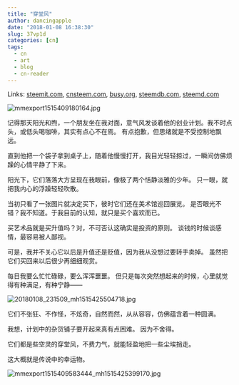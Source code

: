 ```yaml
---
title: "穿堂风"
author: dancingapple
date: "2018-01-08 16:38:30"
slug: 37vp1d
categories: [cn]
tags: 
  - cn
  - art
  - blog
  - cn-reader
---
```


Links: [steemit.com](https://steemit.com/cn/@dancingapple/37vp1d), [cnsteem.com](https://cnsteem.com/cn/@dancingapple/37vp1d), [busy.org](https://busy.org/cn/@dancingapple/37vp1d), [steemdb.com](https://steemdb.com/cn/@dancingapple/37vp1d), [steemd.com](https://steemd.com/cn/@dancingapple/37vp1d)

![mmexport1515409180164.jpg](https://steemitimages.com/DQmbeDM93bgEiXVnrREb7EAGB1VDvZXN29pKLapkgVb357d/mmexport1515409180164.jpg)


记得那天阳光和煦，一个朋友坐在我对面，意气风发谈着他的创业计划。我不时点头，或低头喝咖啡，其实有点心不在焉。
有点抱歉，但思绪就是不受控制地飘远。

直到他把一个袋子拿到桌子上，随着他慢慢打开，我目光轻轻掠过，一瞬间仿佛烦躁的心情平静了下来。

阳光下，它们落落大方呈现在我眼前，像极了两个恬静淡雅的少年。
只一眼，就把我内心的浮躁轻轻吹散。

当初只看了一张图片就决定买下，彼时它们还在美术馆巡回展览。
是否眼光不错？我不知道。于我目前的认知，就只是买个喜欢而已。

买艺术品就是买升值吗？对，不可否认这确实是投资的原则。
谈钱的时候谈感情，最容易被人鄙视。

可是，我并不关心它以后是升值还是贬值，因为我从没想过要转手卖掉。
虽然把它们买回来以后很少再细细观赏。

每日我要么忙忙碌碌，要么浑浑噩噩。
但只是每次突然想起来的时候，心里就觉得有种满足，有种宁静——

![20180108_231509_mh1515425504718.jpg](https://steemitimages.com/DQmWue5uS85q5DmyeCWN4GgEXya6XWqc3KtTe1SM5xbnE8q/20180108_231509_mh1515425504718.jpg)

它们不张狂、不作怪，不炫奇，自然而然，从从容容，仿佛蕴含着一种圆满。

我想，计划中的杂货铺子要开起来真有点困难。
因为不舍得。

它们都是些空灵的穿堂风，不费力气，就能轻盈地把一些尘埃捎走。

这大概就是传说中的幸运物。

![mmexport1515409583444_mh1515425399170.jpg](https://steemitimages.com/DQmastSkgRpGUeNpkE3jkyQG5VaBgRa3KfRDakhp85RaoUx/mmexport1515409583444_mh1515425399170.jpg)
